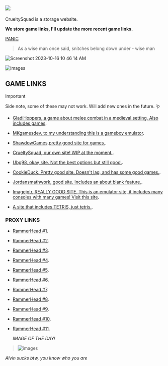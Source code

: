 # ![](https://github.com/CrueltySquad/CrueltySquad.github.io/assets/152569790/8d133380-a726-45f3-a0cf-56e29e9ff2ee)

CrueltySquad is a storage website.         

**We store game links, I'll update the more recent game links.**

[PANIC](https://classroom.google.com/h)

> As a wise man once said, snitches belong down under - wise man

![Screenshot 2023-10-16 10 46 14 AM](https://github.com/CrueltySquad/CrueltySquad.github.io/assets/152569790/0ef7c3bf-4972-4734-a247-a3345f623bbc)

![images](https://github.com/CrueltySquad/CrueltySquad.github.io/assets/152569790/de3ddd9a-4504-42dc-9747-a573cd7396b2)

## GAME LINKS
> [!IMPORTANT]
> Side note, some of these may not work. Will add new ones in the future. 🪱

* [GladiHoppers, a game about melee combat in a medieval setting. Also includes games](https://gladihoppers.github.io/).

* [MKgamesdev, to my understanding this is a gameboy emulator](https://mkgamesdev.github.io/MKGBA2.0/).

* [ShawdowGames,pretty good site for games.](https://shadowgmes.github.io/).

* [CrueltySquad, our own site! WIP at the moment.](https://sites.google.com/student.fcusd.org/crueltysquad/home).

* [Ubg98, okay site. Not the best options but still good.](https://ubg98.github.io/).

* [CookieDuck, Pretty good site. Doesn't lag, and has some good games.](https://cookieduck-dev.github.io/).

* [Jordansmathwork, good site. Includes an about blank feature.](https://galacticnetwork.github.io/jordansmathwork/).

* [Imagejptr, REALLY GOOD SITE. This is an emulator site, it includes many consoles with many games! Visit this site](https://imadejptr.github.io/).

*  [A site that includes TETRIS, just tetris.](https://chvin.github.io/react-tetris/?lan=en).



### PROXY LINKS

* [RammerHead #1](https://britannica.cf/).

* [RammerHead #2](https://absolutevalueequations.cf/).

*  [RammerHead #3]( https://joyridearoundthepark.5inas.cf/).

*  [RammerHead #4](https://oh-hell-nah.5inas.cf/).

*  [RammerHead #5](https://mathtestaxamschool.zcvx.cf/).

*  [RammerHead #6](https://reading.englishpapers.online/).

*  [RammerHead #7](https://pixel.7.zixel.tk/).

*  [RammerHead #8](https://rammer.rude.li/).

*  [RammerHead #9](https://slape3.zwanenwater48.nl/).

*  [RammerHead #10](https://saltersforeheadhasa.shinylook.ro/).

*  [RammerHead #11](https://walterwhite.dcmusic.ca/).



   *IMAGE OF THE DAY!*

  >![images](https://github.com/CrueltySquad/CrueltySquad.github.io/assets/152569790/50b38abb-f9a6-4a4d-93bb-b0bd1ec1b8bf)




_Alvin sucks btw, you know who you are_




